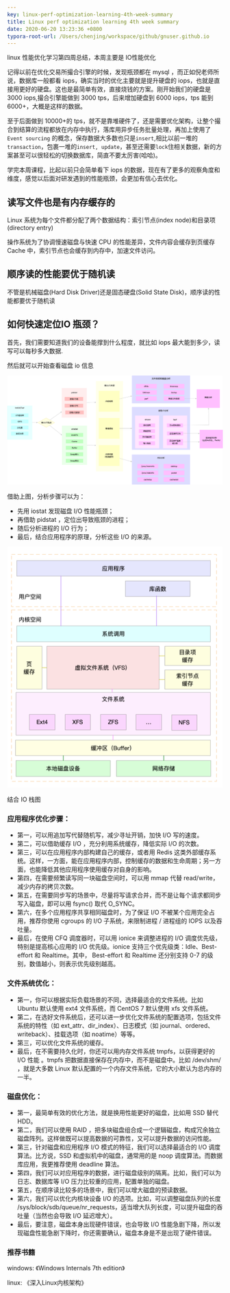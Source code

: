 ```yaml
---
key: linux-perf-optimization-learning-4th-week-summary
title: Linux perf optimization learning 4th week summary
date: 2020-06-20 13:23:36 +0800
typora-root-url: /Users/chenjing/workspace/github/gnuser.github.io
---
```


linux 性能优化学习第四周总结，本周主要是 IO性能优化

<!--more-->

记得以前在优化交易所撮合引擎的时候，发现瓶颈都在 mysql ，而正如倪老师所说，数据库一般都看 iops，确实当时的优化主要就是提升硬盘的 iops，也就是直接用更好的硬盘。这也是最简单有效，直接烧钱的方案。刚开始我们的硬盘是 3000 iops,撮合引擎能做到 3000 tps，后来增加硬盘到 6000 iops，tps 能到6000+，大概是这样的数据。

至于后面做到 10000+的 tps，就不是靠堆硬件了，还是需要优化架构，让整个撮合到结算的流程都放在内存中执行，落库用异步任务批量处理，再加上使用了`Event sourcing` 的概念，保存数据大多数也只是`insert`,相比以前一堆的`transaction`，包裹一堆的`insert, update`，甚至还需要`lock`住相关数据，新的方案甚至可以很轻松的切换数据库，简直不要太厉害(哈哈)。

学完本周课程，比起以前只会简单看下 iops 的数据，现在有了更多的观察角度和维度，感觉以后面对研发遇到的性能瓶颈，会更加有信心去优化。

## 读写文件也是有内存缓存的

Linux 系统为每个文件都分配了两个数据结构：索引节点(index node)和目录项(directory entry)

操作系统为了协调慢速磁盘与快速 CPU 的性能差异，文件内容会缓存到页缓存Cache 中，索引节点也会缓存到内存中，加速文件访问。

## 顺序读的性能要优于随机读

不管是机械磁盘(Hard Disk Driver)还是固态硬盘(Solid State Disk)，顺序读的性能都要优于随机读

## 如何快速定位IO 瓶颈？

首先，我们需要知道我们的设备能撑到什么程度，就比如 iops 最大能到多少，读写可以每秒多大数据.

然后就可以开始查看磁盘 io 信息

![img](/../../../../../../../media/2020-06-20-linux-perf-optimization-learning-4th-week-summary/1802a35475ee2755fb45aec55ed2d98a.png)

借助上图，分析步骤可以为：

- 先用 iostat 发现磁盘 I/O 性能瓶颈；
- 再借助 pidstat ，定位出导致瓶颈的进程；
- 随后分析进程的 I/O 行为；
- 最后，结合应用程序的原理，分析这些 I/O 的来源。

![img](/../../../../../../../media/2020-06-20-linux-perf-optimization-learning-4th-week-summary/9e42aaf53ff4a544b9a7b03b6ce63f38.png)

结合 IO 栈图

### 应用程序优化步骤：

- 第一，可以用追加写代替随机写，减少寻址开销，加快 I/O 写的速度。
- 第二，可以借助缓存 I/O ，充分利用系统缓存，降低实际 I/O 的次数。
- 第三，可以在应用程序内部构建自己的缓存，或者用 Redis 这类外部缓存系统。这样，一方面，能在应用程序内部，控制缓存的数据和生命周期；另一方面，也能降低其他应用程序使用缓存对自身的影响。
- 第四，在需要频繁读写同一块磁盘空间时，可以用 mmap 代替 read/write，减少内存的拷贝次数。
- 第五，在需要同步写的场景中，尽量将写请求合并，而不是让每个请求都同步写入磁盘，即可以用 fsync() 取代 O_SYNC。
- 第六，在多个应用程序共享相同磁盘时，为了保证 I/O 不被某个应用完全占用，推荐你使用 cgroups 的 I/O 子系统，来限制进程 / 进程组的 IOPS 以及吞吐量。
- 最后，在使用 CFQ 调度器时，可以用 ionice 来调整进程的 I/O 调度优先级，特别是提高核心应用的 I/O 优先级。ionice 支持三个优先级类：Idle、Best-effort 和 Realtime。其中， Best-effort 和 Realtime 还分别支持 0-7 的级别，数值越小，则表示优先级别越高。

### 文件系统优化：

- 第一，你可以根据实际负载场景的不同，选择最适合的文件系统。比如 Ubuntu 默认使用 ext4 文件系统，而 CentOS 7 默认使用 xfs 文件系统。
- 第二，在选好文件系统后，还可以进一步优化文件系统的配置选项，包括文件系统的特性（如 ext_attr、dir_index）、日志模式（如 journal、ordered、writeback）、挂载选项（如 noatime）等等。
- 第三，可以优化文件系统的缓存。
- 最后，在不需要持久化时，你还可以用内存文件系统 tmpfs，以获得更好的 I/O 性能 。tmpfs 把数据直接保存在内存中，而不是磁盘中。比如 /dev/shm/ ，就是大多数 Linux 默认配置的一个内存文件系统，它的大小默认为总内存的一半。

### 磁盘优化：

- 第一，最简单有效的优化方法，就是换用性能更好的磁盘，比如用 SSD 替代 HDD。
- 第二，我们可以使用 RAID ，把多块磁盘组合成一个逻辑磁盘，构成冗余独立磁盘阵列。这样做既可以提高数据的可靠性，又可以提升数据的访问性能。
- 第三，针对磁盘和应用程序 I/O 模式的特征，我们可以选择最适合的 I/O 调度算法。比方说，SSD 和虚拟机中的磁盘，通常用的是 noop 调度算法。而数据库应用，我更推荐使用 deadline 算法。
- 第四，我们可以对应用程序的数据，进行磁盘级别的隔离。比如，我们可以为日志、数据库等 I/O 压力比较重的应用，配置单独的磁盘。
- 第五，在顺序读比较多的场景中，我们可以增大磁盘的预读数据。
- 第六，我们可以优化内核块设备 I/O 的选项。比如，可以调整磁盘队列的长度 /sys/block/sdb/queue/nr_requests，适当增大队列长度，可以提升磁盘的吞吐量（当然也会导致 I/O 延迟增大）。
- 最后，要注意，磁盘本身出现硬件错误，也会导致 I/O 性能急剧下降，所以发现磁盘性能急剧下降时，你还需要确认，磁盘本身是不是出现了硬件错误。

### 推荐书籍

windows: 《Windows Internals 7th edition》

linux: 《深入Linux内核架构》



